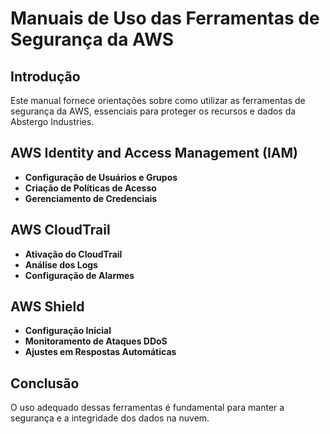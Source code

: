 # Manuais de Uso das Ferramentas de Segurança da AWS

## Introdução
Este manual fornece orientações sobre como utilizar as ferramentas de segurança da AWS, essenciais para proteger os recursos e dados da Abstergo Industries.

## AWS Identity and Access Management (IAM)
- **Configuração de Usuários e Grupos**
- **Criação de Políticas de Acesso**
- **Gerenciamento de Credenciais**

## AWS CloudTrail
- **Ativação do CloudTrail**
- **Análise dos Logs**
- **Configuração de Alarmes**

## AWS Shield
- **Configuração Inicial**
- **Monitoramento de Ataques DDoS**
- **Ajustes em Respostas Automáticas**

## Conclusão
O uso adequado dessas ferramentas é fundamental para manter a segurança e a integridade dos dados na nuvem.
